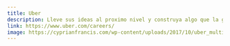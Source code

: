 ```yaml
---
title: Uber
description: Lleve sus ideas al proximo nivel y construya algo que la gente usa todos los días
link: https://www.uber.com/careers/
image: https://cyprianfrancis.com/wp-content/uploads/2017/10/uber_multiple_places.png
---
```

